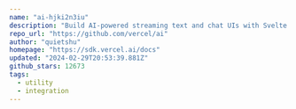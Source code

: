 ```yaml
---
name: "ai-hjki2n3iu"
description: "Build AI-powered streaming text and chat UIs with Svelte."
repo_url: "https://github.com/vercel/ai"
author: "quietshu"
homepage: "https://sdk.vercel.ai/docs"
updated: "2024-02-29T20:53:39.881Z"
github_stars: 12673
tags: 
  - utility
  - integration
---
```

